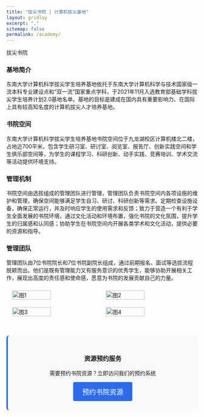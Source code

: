 ```yaml
---
title: "拔尖书院 | 计算机拔尖基地"
layout: gridlay
excerpt: "."
sitemap: false
permalink: /academy/
---
```


拔尖书院

### 基地简介

东南大学计算机科学拔尖学生培养基地依托于东南大学计算机科学与技术国家级一流本科专业建设点和“双一流”国家重点学科，于2021年11月入选教育部基础学科拔尖学生培养计划2.0基地名单。基地的目标是建成在国内具有重要影响力、在国际上具有较高知名度的计算机拔尖人才培养基地。

### 书院空间

东南大学计算机科学拔尖学生培养基地书院空间位于九龙湖校区计算机楼北二楼，占地近700平米，包含学生研习室、研讨室、阅览室、报告厅、创新实践空间和学生俱乐部空间等，为学生的课程学习、科研创新、动手实践、竞赛培训、学术交流等活动提供环境支持。

### 管理机制

书院空间由选拔组成的管理团队进行管理，管理团队负责书院空间内各项设施的维护和管理，确保空间能够满足学生自习、研讨、科研创新等需求。定期检查设施设备，确保正常运行，并及时响应学生的使用需求和反馈；致力于营造一个有利于学生全面发展的书院环境，通过文化活动和环境布置，强化书院的文化氛围，提升学生的归属感和认同感；协助学生在书院空间内开展各类学术和文化活动，提供必要的资源和指导。

### 管理团队

管理团队由7位书院院长和7位书院副院长组成，通过前期报名、面试等选拔流程脱颖而出。他们是既有管理能力又有服务意识的优秀学生，能够协助开展相关工作，展现出高度的责任感和使命感，愿意为书院的发展贡献自己的力量。 

<div style="display: flex; flex-wrap: wrap; justify-content: center; max-width: 800px; margin: 0 auto;">
  <img src="{{ site.baseurl }}/images/academy/pic1.jpg" alt="图1" style="width: 45%; margin: 10px;">
  <img src="{{ site.baseurl }}/images/academy/pic2.jpg" alt="图2" style="width: 45%; margin: 10px;">
  <img src="{{ site.baseurl }}/images/academy/pic3.jpg" alt="图3" style="width: 45%; margin: 10px;">
  <img src="{{ site.baseurl }}/images/academy/pic4.jpg" alt="图4" style="width: 45%; margin: 10px;">
</div>


<div class="subscribe-cta" style="background: #f8f9fa; border-radius: 8px; padding: 25px; margin: 40px 0; text-align: center; border-left: 4px solid #2c6bed;">
  <h3>资源预约服务</h3>
  <p>需要预约书院资源？立即访问我们的预约系统</p>
  <a href="/subscribe/" class="btn btn-primary">预约书院资源</a>
</div>

<style>
.subscribe-cta .btn {
  display: inline-block;
  padding: 12px 24px;
  background-color: #2c6bed;
  color: white;
  text-decoration: none;
  border-radius: 4px;
  font-weight: 500;
  font-size: 18px;
  transition: background-color 0.3s;
}

.subscribe-cta .btn:hover {
  background-color: #1a5bc5;
  color: white;
}

.subscribe-cta .btn-primary {
  background-color: #2c6bed;
}
</style>


<!-- [计算机拔尖书院预约说明](/_pages/subscribe) -->
